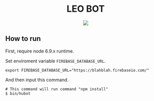 <div align="center">
<h1>LEO BOT</h1>
<a href="https://travis-ci.org/Leop0ld/leobot">
  <img src="https://travis-ci.org/Leop0ld/leobot.svg?branch=master">
</a>
</div>

## How to run

First, require node 6.9.x runtime.

Set enviroment variable `FIREBASE_DATABASE_URL`.

```
export FIREBASE_DATABASE_URL="https://blahblah.firebaseio.com/"
```

And then input this command.

```shell
# This command will run command "npm install"
$ bin/hubot
```
